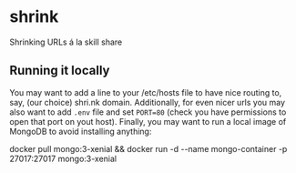 # shrink
Shrinking URLs á la skill share

## Running it locally

You may want to add a line to your /etc/hosts file to have nice routing to, say, (our choice) shri.nk domain.
Additionally, for even nicer urls you may also want to add `.env` file and set `PORT=80` (check you have permissions to open that port on yout host).
Finally, you may want to run a local image of MongoDB to avoid installing anything:

  docker pull mongo:3-xenial && docker run -d --name mongo-container -p 27017:27017 mongo:3-xenial

